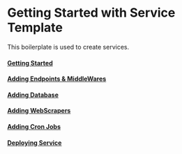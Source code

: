 # Getting Started with Service Template

This boilerplate is used to create services.

#### [Getting Started](docs/GETTING-STARTED.md)

#### [Adding Endpoints & MiddleWares](docs/ENDPOINTS.md)

#### [Adding Database](docs/DATABASE.md)

#### [Adding WebScrapers](docs/WEBSCRAPERS.md)

#### [Adding Cron Jobs](docs/CRON-JOBS.md)

#### [Deploying Service](docs/DEPLOYING.md)

